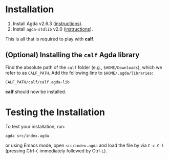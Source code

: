 # Installation

1. Install Agda v2.6.3 ([instructions](https://agda.readthedocs.io/en/v2.6.3/getting-started/installation.html)).
2. Install `agda-stdlib` v2.0 ([instructions](https://github.com/agda/agda-stdlib/blob/v2.0/notes/installation-guide.md)).

This is all that is required to play with **calf**.

## (Optional) Installing the `calf` Agda library

Find the absolute path of the `calf` folder (e.g., `$HOME/Downloads`), which we refer to as `CALF_PATH`.
Add the following line to `$HOME/.agda/libraries`:
```
CALF_PATH/calf/calf.agda-lib
```

**calf** should now be installed.


# Testing the Installation

To test your installation, run:
```
agda src/index.agda
```
or using Emacs mode, open `src/index.agda` and load the file by via `C-c C-l` (pressing Ctrl-`C` immediately followed by Ctrl-`L`).

